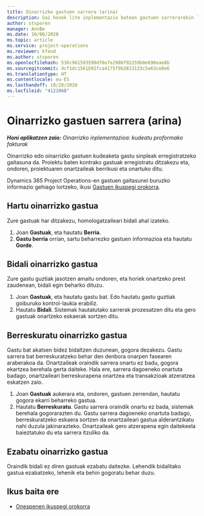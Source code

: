 ```yaml
---
title: Oinarrizko gastuen sarrera (arina)
description: Gai honek lite inplementazio batean gastuen sarrerarekin lan egiteko moduari buruzko informazioa eskaintzen du.
author: stsporen
manager: AnnBe
ms.date: 10/06/2020
ms.topic: article
ms.service: project-operations
ms.reviewer: kfend
ms.author: stsporen
ms.openlocfilehash: 536c961593599df8e7e2986f92259b0e690eae8b
ms.sourcegitcommit: 4cf1dc1561b92fca4175f0b3813133c5e63ce8e6
ms.translationtype: HT
ms.contentlocale: eu-ES
ms.lasthandoff: 10/28/2020
ms.locfileid: "4121068"
---
```

# <a name="expense-entry-lite"></a>Oinarrizko gastuen sarrera (arina)

_**Honi aplikatzen zaio:** Oinarrizko inplementazioa: kudeatu proformako fakturak_

Oinarrizko edo oinarrizko gastuen kudeaketa gastu sinpleak erregistratzeko gaitasuna da. Proiektu baten kontrako gastuak erregistratu ditzakezu eta, ondoren, proiektuaren onartzaileak berrikusi eta onartuko ditu.

Dynamics 365 Project Operations-en gastuen gaitasunei buruzko informazio gehiago lortzeko, ikusi [Gastuen ikuspegi orokorra](expense-overview.md).

## <a name="capture-a-basic-expense"></a>Hartu oinarrizko gastua

Zure gastuak har ditzakezu, homologatzaileari bidali ahal izateko.

1. Joan **Gastuak**, eta hautatu **Berria**.
2. **Gastu berria** orrian, sartu beharrezko gastuen informazioa eta hautatu **Gorde**.

## <a name="submit-a-basic-expense"></a>Bidali oinarrizko gastua

Zure gastu guztiak jasotzen amaitu ondoren, eta horiek onartzeko prest zaudenean, bidali egin beharko dituzu.

1. Joan **Gastuak**, eta hautatu gastu bat. Edo hautatu gastu guztiak goiburuko kontrol-laukia erabiliz.
2. Hautatu **Bidali**. Sistemak hautatutako sarrerak prozesatzen ditu eta gero gastuak onartzeko eskaerak sortzen ditu.

## <a name="recall-a-basic-expense"></a>Berreskuratu oinarrizko gastua

Gastu bat akatsen bidez bidaltzen duzunean, gogora dezakezu. Gastu sarrera bat berreskuratzeko behar den denbora onarpen fasearen araberakoa da.  Onartzaileak oraindik sarrera onartu ez badu, gogora ekartzea berehala gerta daiteke. Hala ere, sarrera dagoeneko onartuta badago, onartzaileari berreskurapena onartzea eta transakzioak atzeratzea eskatzen zaio.

1. Joan **Gastuak** aukerara eta, ondoren, gastuen zerrendan, hautatu gogora ekarri beharreko gastua.
2. Hautatu **Berreskuratu**. Gastu sarrera oraindik onartu ez bada, sistemak berehala gogorarazten du. Gastu sarrera dagoeneko onartuta badago, berreskuratzeko eskaera sortzen da onartzaileari gastua alderantzikatu nahi duzula jakinarazteko. Onartzaileak gero atzerapena egin daitekeela baieztatuko du eta sarrera itzuliko da.

## <a name="delete-a-basic-expense"></a>Ezabatu oinarrizko gastua

Oraindik bidali ez diren gastuak ezabatu daitezke. Lehendik bidalitako gastua ezabatzeko, lehenik eta behin gogoratu behar duzu.

## <a name="see-also"></a>Ikus baita ere

- [Onespenen ikuspegi orokorra](../approvals/approvals-overview.md)
